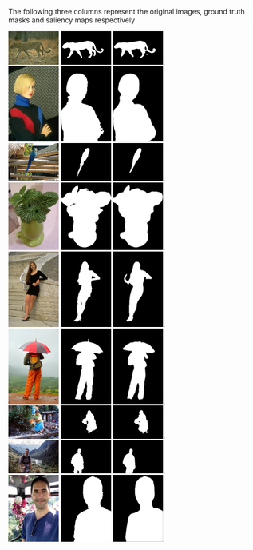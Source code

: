 The following three columns represent the original images, ground truth masks and saliency maps respectively  

<img src="0011.jpg" width="20%" > <img src="0011gt.png" width="20%" > <img src="0011.png" width="20%" >.    
<img src="0035.jpg" width="20%" > <img src="0035gt.png" width="20%" > <img src="0035.png" width="20%" >.      
<img src="0041.jpg" width="20%" > <img src="0041gt.png" width="20%" > <img src="0041.png" width="20%" >.  
<img src="0065.jpg" width="20%" > <img src="0065gt.png" width="20%" > <img src="0065.png" width="20%" >.  
<img src="0111.jpg" width="20%" > <img src="0111gt.png" width="20%" > <img src="0111.png" width="20%" >.  
<img src="0179.jpg" width="20%" > <img src="0179gt.png" width="20%" > <img src="0179.png" width="20%" >.  
<img src="0512.jpg" width="20%" > <img src="0512gt.png" width="20%" > <img src="0512.png" width="20%" >.  
<img src="0513.jpg" width="20%" > <img src="0513gt.png" width="20%" > <img src="0513.png" width="20%" >.  
<img src="0514.jpg" width="20%" > <img src="0514gt.png" width="20%" > <img src="0514.png" width="20%" > 
